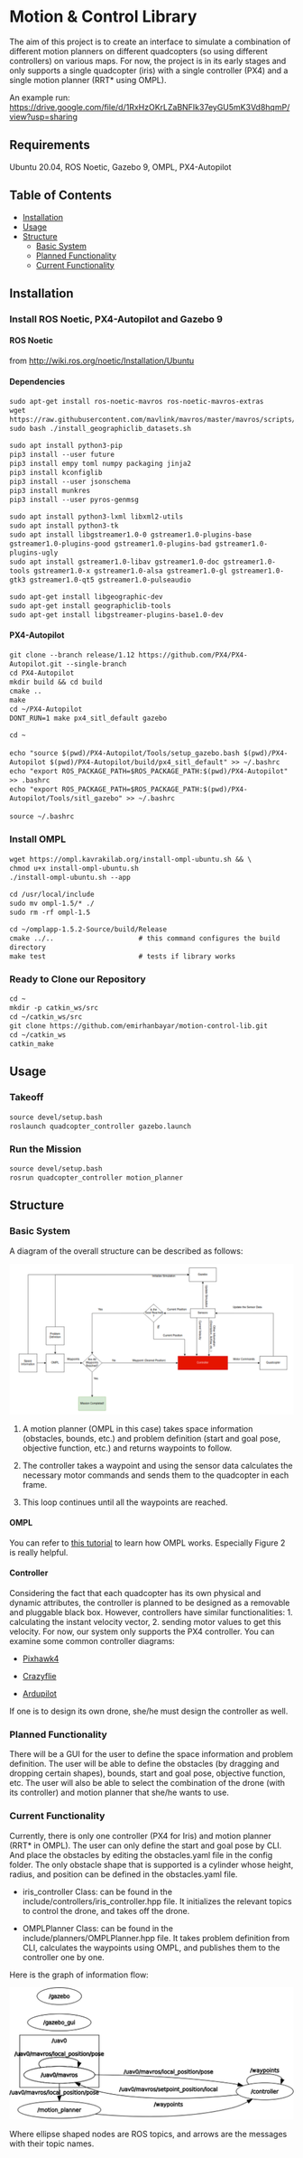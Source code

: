 # Motion & Control Library

The aim of this project is to create an interface to simulate a combination of different motion planners on different quadcopters (so using different controllers) on various maps. For now, the project is in its early stages and only supports a single quadcopter (iris) with a single controller (PX4) and a single motion planner (RRT* using OMPL). 

An example run: https://drive.google.com/file/d/1RxHzOKrLZaBNFIk37eyGU5mK3Vd8hqmP/view?usp=sharing

## Requirements
Ubuntu 20.04, ROS Noetic, Gazebo 9, OMPL, PX4-Autopilot

## Table of Contents

- [Installation](#installation)
- [Usage](#usage)
- [Structure](#structure)
    - [Basic System](#basic-system)
    - [Planned Functionality](#planned-functionality)
    - [Current Functionality](#current-functionality)

## Installation <a name="installation"></a>

### Install ROS Noetic, PX4-Autopilot and Gazebo 9

#### ROS Noetic

from http://wiki.ros.org/noetic/Installation/Ubuntu

#### Dependencies

```
sudo apt-get install ros-noetic-mavros ros-noetic-mavros-extras
wget https://raw.githubusercontent.com/mavlink/mavros/master/mavros/scripts/install_geographiclib_datasets.sh
sudo bash ./install_geographiclib_datasets.sh  
```
```
sudo apt install python3-pip
pip3 install --user future
pip3 install empy toml numpy packaging jinja2
pip3 install kconfiglib
pip3 install --user jsonschema
pip3 install munkres
pip3 install --user pyros-genmsg
```
```
sudo apt install python3-lxml libxml2-utils
sudo apt install python3-tk
sudo apt install libgstreamer1.0-0 gstreamer1.0-plugins-base gstreamer1.0-plugins-good gstreamer1.0-plugins-bad gstreamer1.0-plugins-ugly
sudo apt install gstreamer1.0-libav gstreamer1.0-doc gstreamer1.0-tools gstreamer1.0-x gstreamer1.0-alsa gstreamer1.0-gl gstreamer1.0-gtk3 gstreamer1.0-qt5 gstreamer1.0-pulseaudio
```
```
sudo apt-get install libgeographic-dev
sudo apt-get install geographiclib-tools
sudo apt-get install libgstreamer-plugins-base1.0-dev
```

#### PX4-Autopilot

```
git clone --branch release/1.12 https://github.com/PX4/PX4-Autopilot.git --single-branch 
cd PX4-Autopilot
mkdir build && cd build
cmake ..
make
cd ~/PX4-Autopilot
DONT_RUN=1 make px4_sitl_default gazebo
```
```
cd ~

echo "source $(pwd)/PX4-Autopilot/Tools/setup_gazebo.bash $(pwd)/PX4-Autopilot $(pwd)/PX4-Autopilot/build/px4_sitl_default" >> ~/.bashrc
echo "export ROS_PACKAGE_PATH=$ROS_PACKAGE_PATH:$(pwd)/PX4-Autopilot" >> .bashrc
echo "export ROS_PACKAGE_PATH=$ROS_PACKAGE_PATH:$(pwd)/PX4-Autopilot/Tools/sitl_gazebo" >> ~/.bashrc

source ~/.bashrc
```

### Install OMPL

```
wget https://ompl.kavrakilab.org/install-ompl-ubuntu.sh && \
chmod u+x install-ompl-ubuntu.sh
./install-ompl-ubuntu.sh --app
```

```
cd /usr/local/include
sudo mv ompl-1.5/* ./
sudo rm -rf ompl-1.5
```

```
cd ~/omplapp-1.5.2-Source/build/Release
cmake ../..                     # this command configures the build directory
make test                       # tests if library works
```

### Ready to Clone our Repository

```
cd ~
mkdir -p catkin_ws/src
cd ~/catkin_ws/src
git clone https://github.com/emirhanbayar/motion-control-lib.git
cd ~/catkin_ws
catkin_make
```

## Usage <a name="usage"></a>

### Takeoff

```
source devel/setup.bash
roslaunch quadcopter_controller gazebo.launch
```

### Run the Mission

```
source devel/setup.bash
rosrun quadcopter_controller motion_planner
```

## Structure <a name="structure"></a>

### Basic System <a name="basic-system"></a>
A diagram of the overall structure can be described as follows:

![image](./images/System-Structure.png)

1. A motion planner (OMPL in this case) takes space information (obstacles, bounds, etc.) and problem definition (start and goal pose, objective function, etc.) and returns waypoints to follow.

2. The controller takes a waypoint and using the sensor data calculates the necessary motor commands and sends them to the quadcopter in each frame.

3. This loop continues until all the waypoints are reached.

#### OMPL

You can refer to [this tutorial](https://ieeexplore.ieee.org/stamp/stamp.jsp?tp=&arnumber=6377468) to learn how OMPL works. Especially Figure 2 is really helpful.

#### Controller

Considering the fact that each quadcopter has its own physical and dynamic attributes, the controller is planned to be designed as a removable and pluggable black box. However, controllers have similar functionalities: 1. calculating the instant velocity vector, 2. sending motor values to get this velocity. For now, our system only supports the PX4 controller. You can examine some common controller diagrams:

- [Pixhawk4](https://docs.px4.io/main/en/flight_stack/controller_diagrams.html)

- [Crazyflie](https://www.bitcraze.io/documentation/repository/crazyflie-firmware/master/functional-areas/sensor-to-control/controllers/)

- [Ardupilot](https://ardupilot.org/dev/docs/apmcopter-programming-attitude-control-2.html)

If one is to design its own drone, she/he must design the controller as well.

### Planned Functionality <a name="planned-functionality"></a>

There will be a GUI for the user to define the space information and problem definition. The user will be able to define the obstacles (by dragging and dropping certain shapes), bounds, start and goal pose, objective function, etc. The user will also be able to select the combination of the drone (with its controller) and motion planner that she/he wants to use.

### Current Functionality <a name="current-functionality"></a>

Currently, there is only one controller (PX4 for Iris) and motion planner (RRT* in OMPL). The user can only define the start and goal pose by CLI. And place the obstacles by editing the obstacles.yaml file in the config folder. The only obstacle shape that is supported is a cylinder whose height, radius, and position can be defined in the obstacles.yaml file.

- iris_controller Class: can be found in the include/controllers/iris_controller.hpp file. It initializes the relevant topics to control the drone, and takes off the drone.

- OMPLPlanner Class: can be found in the include/planners/OMPLPlanner.hpp file. It takes problem definition from CLI, calculates the waypoints using OMPL, and publishes them to the controller one by one.

Here is the graph of information flow:


![image](./images/Info-Flow.png)

Where ellipse shaped nodes are ROS topics, and arrows are the messages with their topic names.
